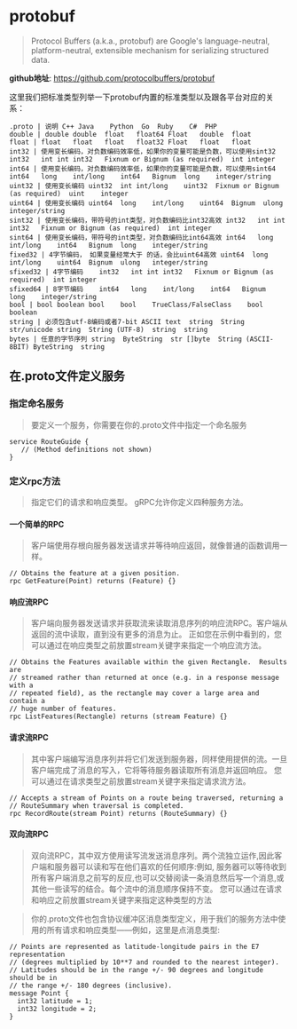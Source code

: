 # protobuf
> Protocol Buffers (a.k.a., protobuf) are Google's language-neutral, platform-neutral, extensible mechanism for serializing structured data.

**github地址**: https://github.com/protocolbuffers/protobuf

这里我们把标准类型列举一下protobuf内置的标准类型以及跟各平台对应的关系：
```text
.proto | 说明	C++	Java	Python	Go	Ruby	C#	PHP
double | double	double	float	float64	Float	double	float
float | float	float	float	float32	Float	float	float
int32 |	使用变长编码，对负数编码效率低，如果你的变量可能是负数，可以使用sint32	int32	int	int	int32	Fixnum or Bignum (as required)	int	integer
int64 | 使用变长编码，对负数编码效率低，如果你的变量可能是负数，可以使用sint64	int64	long	int/long	int64	Bignum	long	integer/string
uint32 | 使用变长编码	uint32	int	int/long	uint32	Fixnum or Bignum (as required)	uint	integer
uint64 | 使用变长编码	uint64	long	int/long	uint64	Bignum	ulong	integer/string
sint32 | 使用变长编码，带符号的int类型，对负数编码比int32高效	int32	int	int	int32	Fixnum or Bignum (as required)	int	integer
sint64 | 使用变长编码，带符号的int类型，对负数编码比int64高效	int64	long	int/long	int64	Bignum	long	integer/string
fixed32 | 4字节编码， 如果变量经常大于 的话，会比uint64高效	uint64	long	int/long	uint64	Bignum	ulong	integer/string
sfixed32 | 4字节编码	int32	int	int	int32	Fixnum or Bignum (as required)	int	integer
sfixed64 | 8字节编码	int64	long	int/long	int64	Bignum	long	integer/string
bool | bool	boolean	bool	bool	TrueClass/FalseClass	bool	boolean
string | 必须包含utf-8编码或者7-bit ASCII text	string	String	str/unicode	string	String (UTF-8)	string	string
bytes |	任意的字节序列	string	ByteString	str	[]byte	String (ASCII-8BIT)	ByteString	string
```

## 在.proto文件定义服务
### 指定命名服务
> 要定义一个服务，你需要在你的.proto文件中指定一个命名服务
```text
service RouteGuide {
   // (Method definitions not shown)
}
```
### 定义rpc方法
> 指定它们的请求和响应类型。
> gRPC允许你定义四种服务方法。

#### 一个简单的RPC 
> 客户端使用存根向服务器发送请求并等待响应返回，就像普通的函数调用一样。
```text
// Obtains the feature at a given position.
rpc GetFeature(Point) returns (Feature) {}
```

#### 响应流RPC
> 客户端向服务器发送请求并获取流来读取消息序列的响应流RPC。客户端从返回的流中读取，直到没有更多的消息为止。
> 正如您在示例中看到的，您可以通过在响应类型之前放置stream关键字来指定一个响应流方法。
```text
// Obtains the Features available within the given Rectangle.  Results are
// streamed rather than returned at once (e.g. in a response message with a
// repeated field), as the rectangle may cover a large area and contain a
// huge number of features.
rpc ListFeatures(Rectangle) returns (stream Feature) {}
```

#### 请求流RPC
> 其中客户端编写消息序列并将它们发送到服务器，同样使用提供的流。一旦客户端完成了消息的写入，它将等待服务器读取所有消息并返回响应。
> 您可以通过在请求类型之前放置stream关键字来指定请求流方法。
```text
// Accepts a stream of Points on a route being traversed, returning a
// RouteSummary when traversal is completed.
rpc RecordRoute(stream Point) returns (RouteSummary) {}
```

#### 双向流RPC
> 双向流RPC，其中双方使用读写流发送消息序列。两个流独立运作,因此客户端和服务器可以读和写在他们喜欢的任何顺序:例如,
> 服务器可以等待收到所有客户端消息之前写的反应,也可以交替阅读一条消息然后写一个消息,或其他一些读写的结合。每个流中的消息顺序保持不变。
> 您可以通过在请求和响应之前放置stream关键字来指定这种类型的方法

> 你的.proto文件也包含协议缓冲区消息类型定义，用于我们的服务方法中使用的所有请求和响应类型——例如，这里是点消息类型:
```text
// Points are represented as latitude-longitude pairs in the E7 representation
// (degrees multiplied by 10**7 and rounded to the nearest integer).
// Latitudes should be in the range +/- 90 degrees and longitude should be in
// the range +/- 180 degrees (inclusive).
message Point {
  int32 latitude = 1;
  int32 longitude = 2;
} 
```